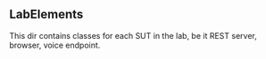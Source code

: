 
## LabElements

This dir contains classes for each SUT in the lab, be it REST server, browser, voice endpoint.

